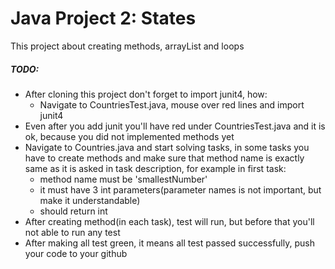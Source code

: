 # Java Project 2: States
This project about creating methods, arrayList and loops

##### TODO:
* After cloning this project don't forget to import junit4, how:
    * Navigate to CountriesTest.java, mouse over red lines and import junit4
* Even after you add junit you'll have red under CountriesTest.java and it is ok, 
because you did not implemented methods yet
* Navigate to Countries.java and start solving tasks, in some tasks you have to create methods 
and make sure that method name is exactly same as it is asked in task description, for example in first task:
    * method name must be 'smallestNumber'
    * it must have 3 int parameters(parameter names is not important, but make it understandable)
    * should return int
* After creating method(in each task), test will run, but before that you'll not able to run any test
* After making all test green, it means all test passed successfully, push your code to your github    

